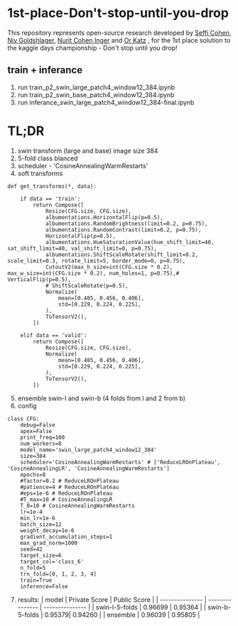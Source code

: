 # 1st-place-Don't-stop-until-you-drop
This repository represents open-source research developed by [Seffi Cohen](https://www.linkedin.com/in/seffi-cohen-11182046/), [Niv Goldshlager](https://www.linkedin.com/in/niv-goldshlager/), [Nurit Cohen Inger](https://www.linkedin.com/in/nurit-cohen-inger-265269b2/) and [Or Katz](https://www.linkedin.com/in/or-katz-9ba885114/) ,  for the 1st place solution to the kaggle days championship - Don't stop until you drop!

## train + inferance
1. run train_p2_swin_large_patch4_window12_384.ipynb
2. run train_p2_swin_base_patch4_window12_384.ipynb
3. run inferance_swin_large_patch4_window12_384-final.ipynb
# TL;DR

1. swin transform (large and base) image size 384
2. 5-fold class blanced
3. scheduler - 'CosineAnnealingWarmRestarts'
4. soft transforms
```` 
def get_transforms(*, data):
    
    if data == 'train':
        return Compose([
            Resize(CFG.size, CFG.size),
            albumentations.HorizontalFlip(p=0.5),
            albumentations.RandomBrightness(limit=0.2, p=0.75),
            albumentations.RandomContrast(limit=0.2, p=0.75),
            HorizontalFlip(p=0.5),
            albumentations.HueSaturationValue(hue_shift_limit=40, sat_shift_limit=40, val_shift_limit=0, p=0.75),
            albumentations.ShiftScaleRotate(shift_limit=0.2, scale_limit=0.3, rotate_limit=5, border_mode=0, p=0.75),
            CutoutV2(max_h_size=int(CFG.size * 0.2), max_w_size=int(CFG.size * 0.2), num_holes=1, p=0.75),# VerticalFlip(p=0.5),
            # ShiftScaleRotate(p=0.5),
            Normalize(
                mean=[0.485, 0.456, 0.406],
                std=[0.229, 0.224, 0.225],
            ),
            ToTensorV2(),
        ])

    elif data == 'valid':
        return Compose([
            Resize(CFG.size, CFG.size),
            Normalize(
                mean=[0.485, 0.456, 0.406],
                std=[0.229, 0.224, 0.225],
            ),
            ToTensorV2(),
        ])
```` 
5. ensemble swin-l and swin-b (4 folds from l and 2 from b)
6. config
```` 
class CFG:
    debug=False
    apex=False
    print_freq=100
    num_workers=8
    model_name='swin_large_patch4_window12_384'
    size=384
    scheduler='CosineAnnealingWarmRestarts' # ['ReduceLROnPlateau', 'CosineAnnealingLR', 'CosineAnnealingWarmRestarts']
    epochs=8
    #factor=0.2 # ReduceLROnPlateau
    #patience=4 # ReduceLROnPlateau
    #eps=1e-6 # ReduceLROnPlateau
    #T_max=10 # CosineAnnealingLR
    T_0=10 # CosineAnnealingWarmRestarts
    lr=1e-4
    min_lr=1e-6
    batch_size=12
    weight_decay=1e-6
    gradient_accumulation_steps=1
    max_grad_norm=1000
    seed=42
    target_size=6
    target_col='class_6'
    n_fold=5
    trn_fold=[0, 1, 2, 3, 4]
    train=True
    inference=False
```` 

7. results:
| model | Private Score  | Public Score |
| --------------- | --------------- | --------------- |
| swin-l-5-folds | 0.96699 | 0.95364 |
| swin-b-5-folds | 0.95379| 0.94260 |
| ensemble | 0.96039 | 0.95805 |

